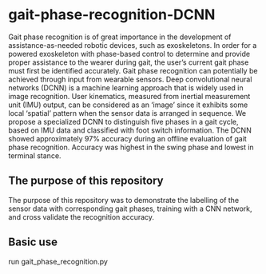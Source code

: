 # gait-phase-recognition-DCNN


Gait phase recognition is of great importance in the development of assistance-as-needed
robotic devices, such as exoskeletons. In order for a powered exoskeleton with phase-based control
to determine and provide proper assistance to the wearer during gait, the user’s current gait phase
must first be identified accurately. Gait phase recognition can potentially be achieved through input
from wearable sensors. Deep convolutional neural networks (DCNN) is a machine learning approach
that is widely used in image recognition. User kinematics, measured from inertial measurement unit
(IMU) output, can be considered as an ‘image’ since it exhibits some local ‘spatial’ pattern when the
sensor data is arranged in sequence. We propose a specialized DCNN to distinguish five phases in
a gait cycle, based on IMU data and classified with foot switch information. The DCNN showed
approximately 97% accuracy during an offline evaluation of gait phase recognition. Accuracy was
highest in the swing phase and lowest in terminal stance.

## The purpose of this repository

The purpose of this repository was to demonstrate the labelling of the sensor data with corresponding gait phases, training with a CNN network, and cross validate the recognition accuracy.

## Basic use

run gait_phase_recognition.py
